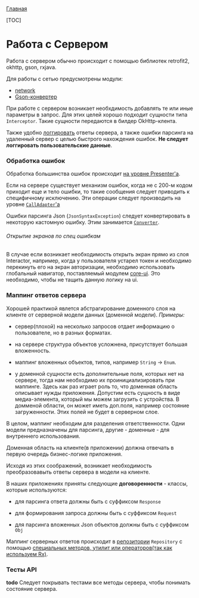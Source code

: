 [Главная](../main.md)

[TOC]

# Работа с Сервером

Работа с сервером обычно происходит с помощью библиотек retrofit2, okhttp, gson, rxjava.

Для работы с сетью предусмотрены модули:
 * [network](../../network/README.md)
 * [Gson-конвертер](../../converter-gson/README.md)

При работе с сервером возникает необхдимость добавлять те или иные параметры
в запрос. Для этих целей хорошо подходит сущности типа `Interceptor`. Такие
сущности передаются в билдер OkHttp-клента.

Также удобно [логгировать][log] ответы сервера, а также ошибки парсинга на удаленный сервер
с целью быстрого нахождения ошибок. **Не следует логгировать пользовательские
данные**.

### Обработка ошибок

Обработка большинства ошибок происходит [на уровне Presenter'а][handle_errors_on_presenter].

Если на сервере существует механизм ошибок, когда не с 200-м кодом
приходит еще и тело ошибки, то такие сообщения следует приводить к специфичному
исключению. Эти операции следует производить на уровне [`CallAdapter`'а][call]

Ошибки парсинга Json (`JsonSyntaxException`) следует конвертировать в некоторую
кастомную ошибку. Этим занимается [`Converter`][gson].

###### Открытие экранов по спец ошибкам

В случае если возникает необходимость открыть экран прямо из слоя Interactor,
например, когда у пользователя устарел токен и необходимо перекинуть его на экран
авторизации, необходимо использовать глобальный навигатор, поставляемый модулем
[core-ui](../../core-ui/README.md).
Это необходимо,  чтобы не тащить данную логику на ui.

### Маппинг ответов сервера

Хорошей практикой явлется абстрагирование доменного слоя на клиенте от
серверной модели данных (доменной модели).
*Примеры:*
* сервер(плохой) на несколько запросов отдает информацию о пользователе,
но в разных форматах.

* на сервере структура объектов усложнена, присутствует большая вложенность.

* маппинг вложенных объектов, типов, например `String` -> `Enum`.

* у доменной сущности есть дополнительные поля, которых нет на сервере,
тогда нам необходимо их проинициализировать при маппинге. Здесь как раз
играет роль то, что доменная область описывает нужды приложения. Допустим
есть сущность в виде медиа-элемента, который мы можем загрузить с устройства.
В домменой области, он может иметь доп.поля, например состояние загруженности.
Этих полей не будет в серверном слое.

В целом, маппинг необходим для разделения ответственности. Одни модели
предназначены для парсинга, другие - доменные - для внутреннего использования.

Доменная область на клиенте(в приложении) должна отвечать в первую очередь
бизнес-логике приложения.

Исходя из этих соображений, возникает необходимость преобразовавыть ответы сервера
в модели на клиенте.

В наших приложениях приняты следующие **договоренности** - классы,
которые используются:

- для парсинга ответа должны быть с суффиксом `Response`

- для формирования запроса должны быть с суффиксом `Request`

- для парсинга вложенных Json объектов должны быть с суффиксом `Obj`

Маппинг серверных ответов происходит в [репозитории][interactor] `Repository` с помощью
[специальных методов, утилит или
операторов(так как используем Rx)][mapping].

### Тесты API

**todo**
Следует покрывать тестами все методы сервера, чтобы понимать состояние сервера.


[log]: ../common/logging.md
[gson]: ../../converter-gson/README.md
[call]: ../../network/README.md
[simple_cache]: ../../network/docs/usage.md
[etag]: ../../network/docs/etag.md
[hybrid]: ../../network/docs/hybrid.md
[handle_errors_on_presenter]: ../ui/presenter.md
[file_cache]: ../../filestorage/README.md
[mapping]: ../../network/docs/usage.md
[interactor]: interactor.md
